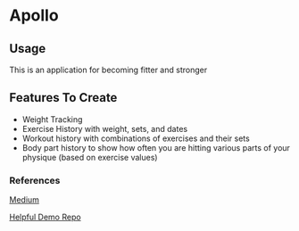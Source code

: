 #  Apollo

## Usage

This is an application for becoming fitter and stronger

## Features To Create

* Weight Tracking
* Exercise History with weight, sets, and dates
* Workout history with combinations of exercises and their sets
* Body part history to show how often you are hitting various parts of your physique (based on exercise values)


### References

[Medium](https://github.com/emptybasket/anothertodo-app/blob/develop/Another%20ToDo%20App/Another%20ToDo%20App/Screens/AddToDoListItemScreen.swift)

[Helpful Demo Repo](https://github.com/gahntpo/SnippetBox-SwiftData/blob/main/SnippetBox/swift%20data/models/Folder.swift)
